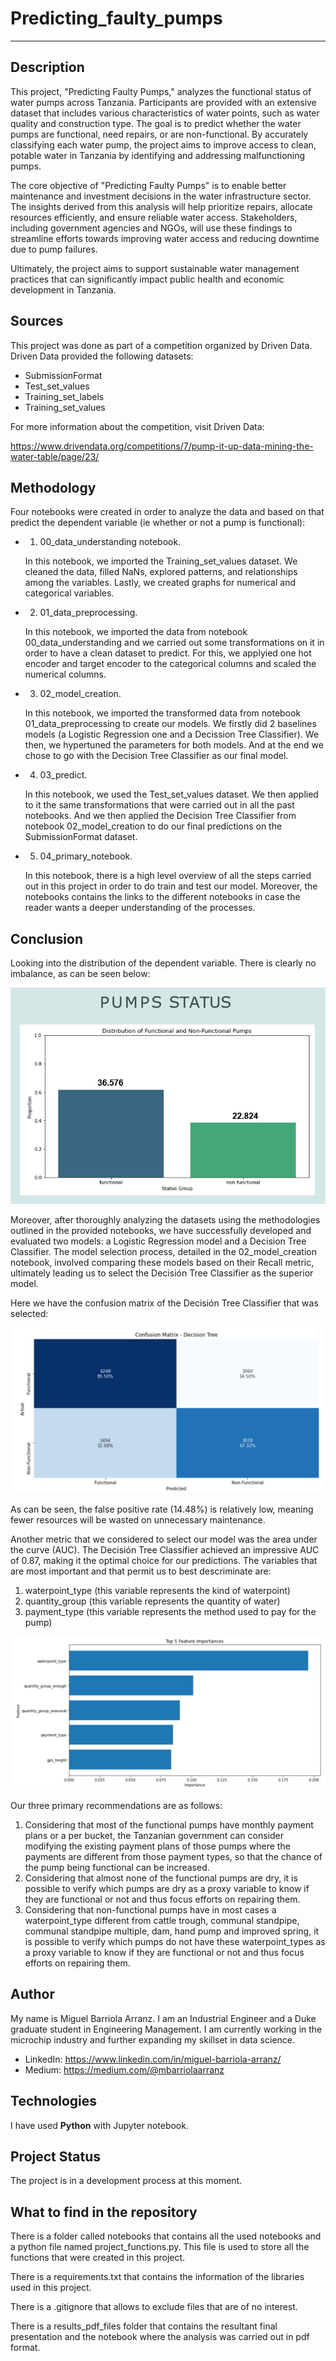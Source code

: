 # Predicting_faulty_pumps

-------------------------------------------

## Description

This project, "Predicting Faulty Pumps," analyzes the functional status of water pumps across Tanzania. Participants are provided with an extensive dataset that includes various characteristics of water points, such as water quality and construction type. The goal is to predict whether the water pumps are functional, need repairs, or are non-functional. By accurately classifying each water pump, the project aims to improve access to clean, potable water in Tanzania by identifying and addressing malfunctioning pumps.

The core objective of "Predicting Faulty Pumps" is to enable better maintenance and investment decisions in the water infrastructure sector. The insights derived from this analysis will help prioritize repairs, allocate resources efficiently, and ensure reliable water access. Stakeholders, including government agencies and NGOs, will use these findings to streamline efforts towards improving water access and reducing downtime due to pump failures.

Ultimately, the project aims to support sustainable water management practices that can significantly impact public health and economic development in Tanzania.

## Sources

This project was done as part of a competition organized by Driven Data. Driven Data provided the following datasets:

- SubmissionFormat
- Test_set_values
- Training_set_labels
- Training_set_values

For more information about the competition, visit Driven Data:

https://www.drivendata.org/competitions/7/pump-it-up-data-mining-the-water-table/page/23/

## Methodology

Four notebooks were created in order to analyze the data and based on that predict the dependent variable (ie whether or not a pump is functional):

- 1. 00_data_understanding notebook. 

	In this notebook, we imported the Training_set_values dataset. We cleaned the data, 	filled NaNs, explored patterns, and relationships among the variables. Lastly, we 	created graphs for numerical and categorical variables.

- 2. 01_data_preprocessing.

	In this notebook, we imported the data from notebook 00_data_understanding and we 	carried out some transformations on it in order to have a clean dataset to predict. 
	For this, we applyied one hot encoder and target encoder to the categorical columns and 	scaled the numerical columns. 

- 3. 02_model_creation.

	In this notebook, we imported the transformed data from notebook 01_data_preprocessing 	to create our models. We firstly did 2 baselines models (a Logistic Regression one and a 	Decission Tree Classifier). We then, we hypertuned the parameters for both models. And 	at the end we chose to go with the Decision Tree Classifier as our final model. 

- 4. 03_predict.

	In this notebook, we used the Test_set_values dataset. We then applied to it the same 	transformations that were carried out in all the past notebooks. And we then applied the 	Decision Tree Classifier from notebook 02_model_creation to do our final 	predictions on the SubmissionFormat dataset. 

- 5. 04_primary_notebook.

	In this notebook, there is a high level overview of all the steps carried out in this 	project in order to do train and test our model. Moreover, the notebooks contains the 	links to the different notebooks in case the reader wants a deeper understanding of the 	processes. 

## Conclusion

Looking into the distribution of the dependent variable. There is clearly no imbalance, as can be seen below:

![Distribution Functional and Non-functional](/visualizations/bar_graph_target_variable.png)

Moreover, after thoroughly analyzing the datasets using the methodologies outlined in the provided notebooks, we have successfully developed and evaluated two models: a Logistic Regression model and a Decision Tree Classifier. The model selection process, detailed in the 02_model_creation notebook, involved comparing these models based on their Recall metric, ultimately leading us to select the Decisión Tree Classifier as the superior model. 

Here we have the confusion matrix of the Decisión Tree Classifier that was selected:

![Confusion Matrix](/visualizations/confusion_matrix_decision_tree_classifier.png)

As can be seen, the false positive rate (14.48%) is relatively low, meaning fewer resources will be wasted on unnecessary maintenance.

Another metric that we considered to select our model was the area under the curve (AUC). The Decisión Tree Classifier achieved an impressive AUC of 0.87, making it the optimal choice for our predictions. The variables that are most important and that permit us to best descriminate are:

1. waterpoint_type (this variable represents the kind of waterpoint)
2. quantity_group (this variable represents the quantity of water)
3. payment_type (this variable represents the method used to pay for the pump)

![Feature importance](/visualizations/Feature_importance.png)


Our three primary recommendations are as follows:

1. Considering that most of the functional pumps have monthly payment plans or a per bucket, the Tanzanian government can consider modifying the existing payment plans of those pumps where the payments are different from those payment types, so that the chance of the pump being functional can be increased.
2. Considering that almost none of the functional pumps are dry, it is possible to verify which pumps are dry as a proxy variable to know if they are functional or not and thus focus efforts on repairing them.
3. Considering that non-functional pumps have in most cases a waterpoint_type different from cattle trough, communal standpipe, communal standpipe multiple, dam, hand pump and improved spring, it is possible to verify which pumps do not have these waterpoint_types as a proxy variable to know if they are functional or not and thus focus efforts on repairing them.

## Author

My name is Miguel Barriola Arranz. I am an Industrial Engineer and a Duke graduate student in Engineering Management. 
I am currently working in the microchip industry and further expanding my skillset in data science. 

- LinkedIn: https://www.linkedin.com/in/miguel-barriola-arranz/
- Medium: https://medium.com/@mbarriolaarranz

## Technologies

I have used **Python** with Jupyter notebook.

## Project Status

The project is in a development process at this moment. 

## What to find in the repository

There is a folder called notebooks that contains all the used notebooks and a python file named project_functions.py. This file is used to store all the functions that were created in this project.

There is a requirements.txt that contains the information of the libraries used in this project.

There is a .gitignore that allows to exclude files that are of no interest.

There is a results_pdf_files folder that contains the resultant final presentation and the notebook where the analysis was carried out in pdf format.  

